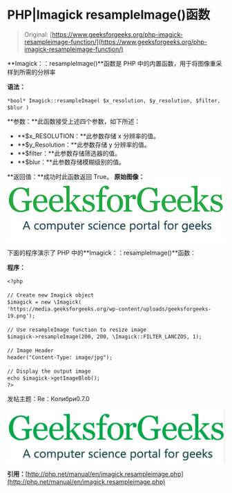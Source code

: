 # PHP|Imagick resampleImage()函数

> Original: [https://www.geeksforgeeks.org/php-imagick-resampleimage-function/](https://www.geeksforgeeks.org/php-imagick-resampleimage-function/)

**Imagick：：resampleImage()**函数是 PHP 中的内置函数，用于将图像重采样到所需的分辨率

**语法：**

```
*bool* Imagick::resampleImage( $x_resolution, $y_resolution, $filter, 
$blur )

```

**参数：**此函数接受上述四个参数，如下所述：

*   **$x_RESOLUTION：**此参数存储 x 分辨率的值。
*   **$y_Resolution：**此参数存储 y 分辨率的值。
*   **$filter：**此参数存储筛选器的值。
*   **$blur：**此参数存储模糊级别的值。

**返回值：**成功时此函数返回 True。
**原始图像：**
![](img/0503f4823e8dcbdfa50ab25f59045d2a.png)

下面的程序演示了 PHP 中的**Imagick：：resampleImage()**函数：

**程序：**

```
<?php    

// Create new Imagick object
$imagick = new \Imagick(
'https://media.geeksforgeeks.org/wp-content/uploads/geeksforgeeks-19.png');

// Use resampleImage function to resize image
$imagick->resampleImage(200, 200, \Imagick::FILTER_LANCZOS, 1);

// Image Header
header("Content-Type: image/jpg");

// Display the output image
echo $imagick->getImageBlob();
?>
```

发帖主题：Re：Колибри0.7.0

![](img/38591fcc28b9f4d63d73b74d91651892.png)

**引用：**[http://php.net/manual/en/imagick.resampleimage.php](http://php.net/manual/en/imagick.resampleimage.php)